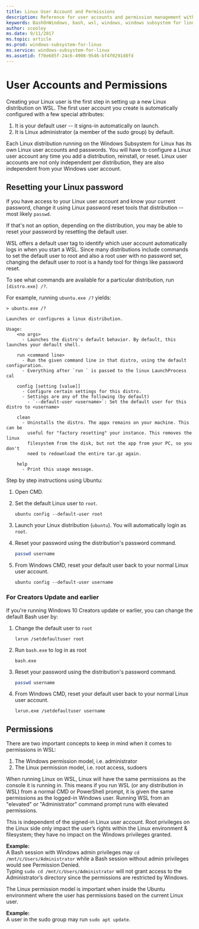 ```yaml
---
title: Linux User Account and Permissions
description: Reference for user accounts and permission management with the Windows Subsystem for Linux.
keywords: BashOnWindows, bash, wsl, windows, windows subsystem for linux, windowssubsystem, ubuntu, user accounts
author: scooley
ms.date: 9/11/2017
ms.topic: article
ms.prod: windows-subsystem-for-linux
ms.service: windows-subsystem-for-linux
ms.assetid: f70e685f-24c6-4908-9546-bf4f0291d8fd
---
```


# User Accounts and Permissions

Creating your Linux user is the first step in setting up a new Linux distribution on WSL.  The first user account you create is automatically configured with a few special attributes:

1. It is your default user -- it signs-in automatically on launch.
1. It is Linux administrator (a member of the sudo group) by default.

Each Linux distribution running on the Windows Subsystem for Linux has its own Linux user accounts and passwords.  You will have to configure a Linux user account any time you add a distribution, reinstall, or reset.  Linux user accounts are not only independent per distribution, they are also independent from your Windows user account.

## Resetting your Linux password

If you have access to your Linux user account and know your current password, change it using Linux password reset tools that distribution -- most likely `passwd`.

If that's not an option, depending on the distribution, you may be able to reset your password by resetting the default user.

WSL offers a default user tag to identify which user account automatically logs in when you start a WSL.  Since many distributions include commands to set the default user to root and also a root user with no password set, changing the default user to root is a handy tool for things like password reset.

To see what commands are available for a particular distribution, run `[distro.exe] /?`.
    
For example, running `ubuntu.exe /?` yields:

``` 
> ubuntu.exe /?

Launches or configures a linux distribution.

Usage:
    <no args>
      - Launches the distro's default behavior. By default, this launches your default shell.

    run <command line>
      - Run the given command line in that distro, using the default configuration.
      - Everything after `run ` is passed to the linux LaunchProcess cal

    config [setting [value]]
      - Configure certain settings for this distro.
      - Settings are any of the following (by default)
        - `--default-user <username>`: Set the default user for this distro to <username>

    clean
      - Uninstalls the distro. The appx remains on your machine. This can be
        useful for "factory resetting" your instance. This removes the linux
        filesystem from the disk, but not the app from your PC, so you don't
        need to redownload the entire tar.gz again.

    help
      - Print this usage message.
```

Step by step instructions using Ubuntu:

1. Open CMD.
1. Set the default Linux user to `root`.

    ``` CMD
    ubuntu config --default-user root
    ```    

1. Launch your Linux distribution (`ubuntu`).  You will automatically login as `root`.

1. Reset your password using the distribution's password command.

    ``` BASH
    passwd username
    ```

1. From Windows CMD, reset your default user back to your normal Linux user account.

    ``` CMD
    ubuntu config --default-user username
    ```


### For Creators Update and earlier

If you're running Windows 10 Creators update or earlier, you can change the default Bash user by:

1. Change the default user to `root`

    ``` CMD
    lxrun /setdefaultuser root
    ```

1. Run `bash.exe` to log in as root

    ``` CMD
    bash.exe
    ```

1. Reset your password using the distribution's password command.

    ``` BASH
    passwd username
    ```

1. From Windows CMD, reset your default user back to your normal Linux user account.

    ``` CMD
    lxrun.exe /setdefaultuser username
    ```

## Permissions

There are two important concepts to keep in mind when it comes to permissions in WSL:

1. The Windows permission model, i.e. administrator
2. The Linux permission model, i.e. root access, sudoers

When running Linux on WSL, Linux will have the same permissions as the console it is running in.  This means if you run WSL (or any distribution in WSL) from a normal CMD or PowerShell prompt, it is given the same permissions as the logged-in Windows user.  Running WSL from an "elevated" or "Administrator" command prompt runs with elevated permissions.

This is independent of the signed-in Linux user account.  Root privileges on the Linux side only impact the user’s rights within the Linux environment & filesystem; they have no impact on the Windows privileges granted.

**Example:**    
A Bash session with Windows admin privileges may `cd /mnt/c/Users/Administrator` while a Bash session without admin privileges would see Permission Denied.  
Typing `sudo cd /mnt/c/Users/Administrator` will not grant access to the Administrator’s directory since the permissions are restricted by Windows.

The Linux permission model is important when inside the Ubuntu environment where the user has permissions based on the current Linux user.

**Example:**  
A user in the sudo group may run `sudo apt update`.
